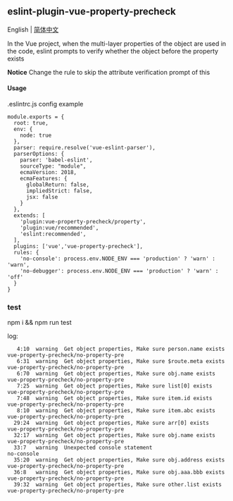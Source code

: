 ## eslint-plugin-vue-property-precheck

English | [简体中文](./README_CN.md)

In the Vue project, when the multi-layer properties of the object are used in the code, eslint prompts to verify whether the object before the property exists

**Notice** Change the rule to skip the attribute verification prompt of this

#### Usage

.eslintrc.js config example

```
module.exports = {
  root: true,
  env: {
    node: true
  },
  parser: require.resolve('vue-eslint-parser'),
  parserOptions: {
    parser: 'babel-eslint',
    sourceType: "module",
    ecmaVersion: 2018,
    ecmaFeatures: {
      globalReturn: false,
      impliedStrict: false,
      jsx: false
    }
  },
  extends: [ 
    'plugin:vue-property-precheck/property',
    'plugin:vue/recommended',
    'eslint:recommended',  
  ], 
  plugins: ['vue','vue-property-precheck'],
  rules: {
    'no-console': process.env.NODE_ENV === 'production' ? 'warn' : 'warn',
    'no-debugger': process.env.NODE_ENV === 'production' ? 'warn' : 'off'
  }
}

```


### test

npm i && npm run test

log:

```
   4:10  warning  Get object properties, Make sure person.name exists  vue-property-precheck/no-property-pre
   6:31  warning  Get object properties, Make sure $route.meta exists  vue-property-precheck/no-property-pre
   6:70  warning  Get object properties, Make sure obj.name exists     vue-property-precheck/no-property-pre
   7:25  warning  Get object properties, Make sure list[0] exists      vue-property-precheck/no-property-pre
   7:48  warning  Get object properties, Make sure item.id exists      vue-property-precheck/no-property-pre
   8:10  warning  Get object properties, Make sure item.abc exists     vue-property-precheck/no-property-pre
  29:24  warning  Get object properties, Make sure arr[0] exists       vue-property-precheck/no-property-pre
  32:17  warning  Get object properties, Make sure obj.name exists     vue-property-precheck/no-property-pre
  33:7   warning  Unexpected console statement                         no-console
  35:20  warning  Get object properties, Make sure obj.address exists  vue-property-precheck/no-property-pre
  36:8   warning  Get object properties, Make sure obj.aaa.bbb exists  vue-property-precheck/no-property-pre
  39:32  warning  Get object properties, Make sure other.list exists   vue-property-precheck/no-property-pre
```

